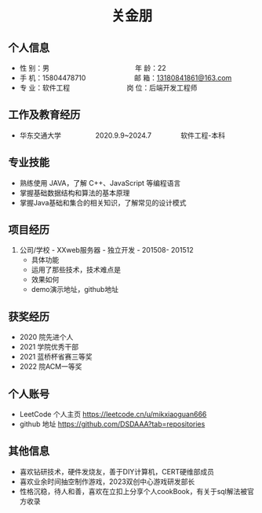  <center>
     <h1>关金朋</h1>
 </center>

## 个人信息 

* 性 别：男&emsp;&emsp;&emsp;&emsp;&emsp;&emsp;&emsp;&emsp;&emsp;&emsp;&emsp;&emsp;&ensp;年 龄：22  
* 手 机：15804478710 &emsp;&emsp;&emsp;&emsp;&emsp;&emsp;&ensp;  邮 箱：13180841861@163.com    
* 专 业：软件工程 &emsp;&emsp;&emsp;&emsp;&emsp;&emsp;&emsp;&emsp;岗 位：后端开发工程师

## 工作及教育经历

* 华东交通大学&emsp;&emsp;&emsp;&emsp;&emsp;2020.9.9~2024.7&emsp;&emsp;&emsp;&emsp; 软件工程-本科  

## 专业技能

* 熟练使用 JAVA，了解 C++、JavaScript 等编程语言
* 掌握基础数据结构和算法的基本原理
* 掌握Java基础和集合的相关知识，了解常见的设计模式

## 项目经历

1. 公司/学校 - XXweb服务器 - 独立开发 - 201508- 201512 
    * 具体功能 
    * 运用了那些技术，技术难点是
    * 效果如何
    * demo演示地址，github地址 

## 获奖经历

* 2020 院先进个人
* 2021 学院优秀干部
* 2021 蓝桥杯省赛三等奖
* 2022 院ACM一等奖

## 个人账号 
* LeetCode 个人主页 https://leetcode.cn/u/mikxiaoguan666
* github 地址 https://github.com/DSDAAA?tab=repositories

## 其他信息 
* 喜欢钻研技术，硬件发烧友，善于DIY计算机，CERT硬维部成员
* 喜欢业余时间抽空制作游戏，2023双创中心游戏研发部长
* 性格沉稳，待人和善，喜欢在立扣上分享个人cookBook，有关于sql解法被官方收录


